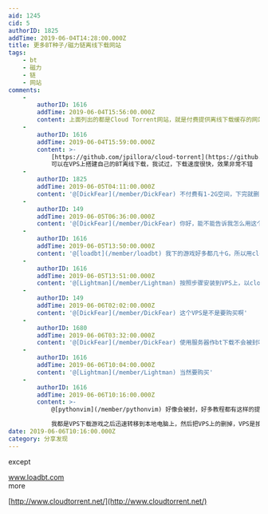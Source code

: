 ```yaml
---
aid: 1245
cid: 5
authorID: 1825
addTime: 2019-06-04T14:28:00.000Z
title: 更多BT种子/磁力链离线下载网站
tags:
    - bt
    - 磁力
    - 链
    - 网站
comments:
    -
        authorID: 1616
        addTime: 2019-06-04T15:56:00.000Z
        content: 上面列出的都是Cloud Torrent网站，就是付费提供离线下载缓存的网站
    -
        authorID: 1616
        addTime: 2019-06-04T15:59:00.000Z
        content: >-
            [https://github.com/jpillora/cloud-torrent](https://github.com/jpillora/cloud-torrent)
            可以在VPS上搭建自己的BT离线下载，我试过，下载速度很快，效果非常不错
    -
        authorID: 1825
        addTime: 2019-06-05T04:11:00.000Z
        content: '@[DickFear](/member/DickFear) 不付费有1-2G空间，下完就删，也够用了'
    -
        authorID: 149
        addTime: 2019-06-05T06:36:00.000Z
        content: '@[DickFear](/member/DickFear) 你好，能不能告诉我怎么用这个项目啊，已经下载下来了'
    -
        authorID: 1616
        addTime: 2019-06-05T13:50:00.000Z
        content: '@[loadbt](/member/loadbt) 我下的游戏好多都几十G，所以用cloud-torrent 更合适'
    -
        authorID: 1616
        addTime: 2019-06-05T13:51:00.000Z
        content: '@[Lightman](/member/Lightman) 按照步骤安装到VPS上，以cloud-torrent 为关键字搜索有很多教程'
    -
        authorID: 149
        addTime: 2019-06-06T02:02:00.000Z
        content: '@[DickFear](/member/DickFear) 这个VPS是不是要购买啊'
    -
        authorID: 1680
        addTime: 2019-06-06T03:32:00.000Z
        content: '@[DickFear](/member/DickFear) 使用服务器作bt下载不会被封吗？美国管这个很严的说。'
    -
        authorID: 1616
        addTime: 2019-06-06T10:04:00.000Z
        content: '@[Lightman](/member/Lightman) 当然要购买'
    -
        authorID: 1616
        addTime: 2019-06-06T10:16:00.000Z
        content: >-
            @[pythonvim](/member/pythonvim) 好像会被封，好多教程都有这样的提示，但我还没被封过；  

            我都是VPS下载游戏之后迅速转移到本地电脑上，然后把VPS上的删掉，VPS是按小时收费的，为了省钱要是短期不用我还把部署的VPS系统整个删掉，这样就不收费了；重新部署一下很快的，几分钟搞定。
date: 2019-06-06T10:16:00.000Z
category: 分享发现
---
```


except

www.loadbt.com  
more

[http://www.cloudtorrent.net/](http://www.cloudtorrent.net/)
